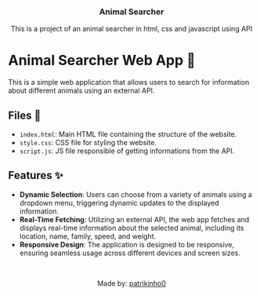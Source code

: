 <h3 align="center">Animal Searcher</h3>
<p align="center">This is a project of an animal searcher in html, css and javascript using API</p>

# Animal Searcher Web App 🦁

This is a simple web application that allows users to search for information about different animals using an external API.

## Files 📁

- `index.html`: Main HTML file containing the structure of the website.
- `style.css`: CSS file for styling the website.
- `script.js`: JS file responsible of getting informations from the API.

## Features ✨

- **Dynamic Selection**: Users can choose from a variety of animals using a dropdown menu, triggering dynamic updates to the displayed information.
- **Real-Time Fetching**: Utilizing an external API, the web app fetches and displays real-time information about the selected animal, including its location, name, family, speed, and weight.
- **Responsive Design**: The application is designed to be responsive, ensuring seamless usage across different devices and screen sizes.

<br>

<p align="center">Made by: <a href="https://github.com/patrikinho0">patrikinho0</a></p>
